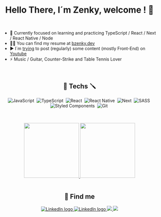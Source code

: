 <h1 align='center'> Hello There, I´m Zenky, welcome ! 🫡</h1>
<br />

* 🌱 Currently focused on learning and practicing TypeScript / React / Next / React Native / Node <br>
* 👨‍💻 You can find my resume at [bzenky.dev](https://www.bzenky.dev) <br>
* ▶️ I´m <ins>trying</ins> to post (regularly) some content (mostly Front-End) on [Youtube](https://www.youtube.com/channel/UCCe8rx30_1ZJ6M4oPzSJHiA) <br>
* ⚡ Music / Guitar, Counter-Strike and Table Tennis Lover
 
<br /> 

<h2 align='center'>🔧 Techs 🪛</h2>
 
<div align='center'>
 
 ![JavaScript](https://img.shields.io/badge/JavaScript-323330?style=for-the-badge&logo=javascript&logoColor=F7DF1E)&nbsp;
 ![TypeScript](https://img.shields.io/badge/TypeScript-007ACC?style=for-the-badge&logo=typescript&logoColor=white)&nbsp;
 ![React](https://img.shields.io/badge/React-20232A?style=for-the-badge&logo=react&logoColor=61DAFB)&nbsp;
 ![React Native](https://img.shields.io/badge/React_Native-20232A?style=for-the-badge&logo=react&logoColor=61DAFB)&nbsp;
 ![Next](https://img.shields.io/badge/next.js-000000?style=for-the-badge&logo=nextdotjs&logoColor=white)&nbsp;
 ![SASS](https://img.shields.io/badge/Sass-CC6699?style=for-the-badge&logo=sass&logoColor=white)&nbsp;
 ![Styled Components](https://img.shields.io/badge/styled--components-DB7093?style=for-the-badge&logo=styled-components&logoColor=white)&nbsp;
 ![Git](https://img.shields.io/badge/GIT-E44C30?style=for-the-badge&logo=git&logoColor=white)&nbsp;
 
</div>
 
 </h2>

 
<br />
<br />
 
 <div align='center'> 
  <a href="https://github.com/bzenky">
   <img height="180em" src="https://github-readme-stats.vercel.app/api?username=bzenky&show_icons=true&theme=tokyonight&include_all_commits=true&count_private=true"/>
   <img height="180em" src="https://github-readme-stats.vercel.app/api/top-langs/?username=bzenky&layout=compact&theme=tokyonight&langs_count=5" />
  </a>
</div>

<br />
 
<h2 align='center'>📧 Find me </h2>

<p align='center'>
 <a href = "https://www.linkedin.com/in/bzenky/">
  <img src="https://img.shields.io/badge/-LinkedIn-%230077B5?style=for-the-badge&logo=linkedin&logoColor=white" alt="LinkedIn logo" />
 </a>
 
 <a href="mailto:bzenky@gmail.com">
  <img src="https://img.shields.io/badge/Gmail-D14836?style=for-the-badge&logo=gmail&logoColor=white" alt="LinkedIn logo" />
 </a>

 <a href="https://www.youtube.com/channel/UCCe8rx30_1ZJ6M4oPzSJHiA">
  <img src="https://img.shields.io/badge/YouTube-FF0000?style=for-the-badge&logo=youtube&logoColor=white">
 </a>
 
 <a href="https://www.bzenky.dev">
  <img src="https://img.shields.io/badge/website-000000?style=for-the-badge&logo=About.me&logoColor=white">
 </a>
</p>

